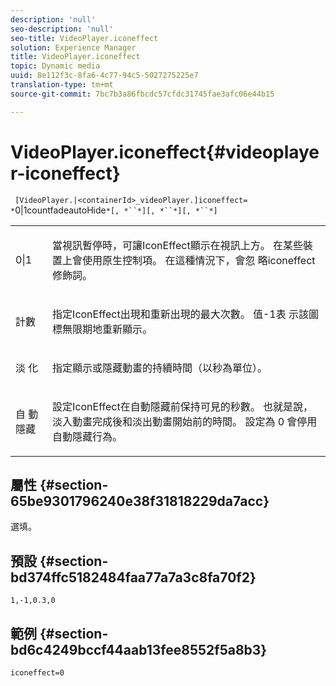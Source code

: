 ```yaml
---
description: 'null'
seo-description: 'null'
seo-title: VideoPlayer.iconeffect
solution: Experience Manager
title: VideoPlayer.iconeffect
topic: Dynamic media
uuid: 8e112f3c-8fa6-4c77-94c5-5027275225e7
translation-type: tm+mt
source-git-commit: 7bc7b3a86fbcdc57cfdc31745fae3afc06e44b15

---
```



# VideoPlayer.iconeffect{#videoplayer-iconeffect}

` [VideoPlayer.|<containerId>_videoPlayer.]iconeffect= *`0|1countfadeautoHide`*[, *``*][, *``*][, *``*]`

<table id="table_38995A95977645AD8716203987DD9909"> 
 <tbody> 
  <tr> 
   <td colname="col1"> <p> <span class="codeph"> <span class="varname"> 0|1</span> </span> </p> </td> 
   <td colname="col2"> <p> 當視訊暫停時，可讓IconEffect顯示在視訊上方。 在某些裝置上會使用原生控制項。 在這種情況下，會忽 <span class="codeph"> 略iconeffect</span> 修飾詞。 </p> </td> 
  </tr> 
  <tr> 
   <td colname="col1"> <p> <span class="codeph"> <span class="varname"> 計數</span></span> </p> </td> 
   <td colname="col2"> <p> 指定IconEffect出現和重新出現的最大次數。 值-1表 <span class="codeph"> 示該圖</span> 標無限期地重新顯示。 </p> </td> 
  </tr> 
  <tr> 
   <td colname="col1"> <p> <span class="codeph"> 淡 <span class="varname"> 化</span></span> </p> </td> 
   <td colname="col2"> <p> 指定顯示或隱藏動畫的持續時間（以秒為單位）。 </p> </td> 
  </tr> 
  <tr> 
   <td colname="col1"> <p> <span class="codeph"> 自 <span class="varname"> 動隱藏</span></span> </p> </td> 
   <td colname="col2"> <p> 設定IconEffect在自動隱藏前保持可見的秒數。 也就是說，淡入動畫完成後和淡出動畫開始前的時間。 設定為 <span class="codeph"> 0</span> 會停用自動隱藏行為。 </p> </td> 
  </tr> 
 </tbody> 
</table>

## 屬性 {#section-65be9301796240e38f31818229da7acc}

選填。

## 預設 {#section-bd374ffc5182484faa77a7a3c8fa70f2}

`1,-1,0.3,0`

## 範例 {#section-bd6c4249bccf44aab13fee8552f5a8b3}

`iconeffect=0`
